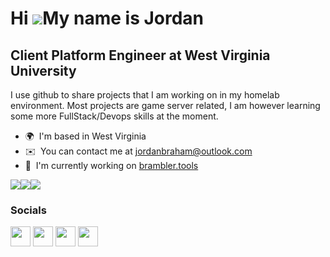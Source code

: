 Hi ![](https://user-images.githubusercontent.com/18350557/176309783-0785949b-9127-417c-8b55-ab5a4333674e.gif)My name is Jordan
==============================================================================================================================

Client Platform Engineer at West Virginia University
----------------------------------------------------

I use github to share projects that I am working on in my homelab environment. Most projects are game server related, I am however learning some more FullStack/Devops skills at the moment.

* 🌍  I'm based in West Virginia
* ✉️  You can contact me at [jordanbraham@outlook.com](mailto:jordanbraham@outlook.com)
* 🚀  I'm currently working on [brambler.tools](http://brambler.tools)

<a href="https://www.twitter.com/ImTheBramble" target="_blank" rel="noreferrer"><img
src="https://img.shields.io/twitter/follow/ImTheBramble?logo=twitter&style=for-the-badge&color=0891b2&labelColor=1c1917"
/></a><a href="https://www.github.com/brambler" target="_blank" rel="noreferrer"><img
src="https://img.shields.io/github/followers/brambler?logo=github&style=for-the-badge&color=0891b2&labelColor=1c1917" /></a><a href="https://www.twitch.tv/ImTheBramble" target="_blank" rel="noreferrer"><img
src="https://img.shields.io/twitch/status/ImTheBramble?logo=twitchsx&style=for-the-badge&color=0891b2&labelColor=1c1917&label=TWITCH+STATUS" /></a>


### Socials

<p align="left"> <a href="https://www.github.com/brambler" target="_blank" rel="noreferrer"><img src="https://raw.githubusercontent.com/danielcranney/readme-generator/main/public/icons/socials/github.svg" width="32" height="32" /></a> <a href="https://www.linkedin.com/in/jordan-braham-b804b87b/" target="_blank" rel="noreferrer"><img src="https://raw.githubusercontent.com/danielcranney/readme-generator/main/public/icons/socials/linkedin.svg" width="32" height="32" /></a> <a href="https://www.twitter.com/ImTheBramble" target="_blank" rel="noreferrer"><img src="https://raw.githubusercontent.com/danielcranney/readme-generator/main/public/icons/socials/twitter.svg" width="32" height="32" /></a> <a href="https://www.twitch.tv/ImTheBramble" target="_blank" rel="noreferrer"><img src="https://raw.githubusercontent.com/danielcranney/readme-generator/main/public/icons/socials/twitch.svg" width="32" height="32" /></a></p>
